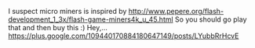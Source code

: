 I suspect micro miners is inspired by http://www.pepere.org/flash-development_1_3x/flash-game-miners4k_u_45.html So you should go play that and then buy this :)
Hey,… https://plus.google.com/109440170884180647149/posts/LYubbRrHcvE